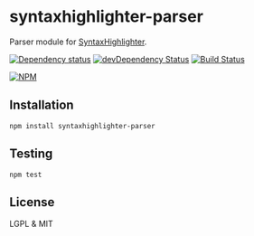 # syntaxhighlighter-parser

Parser module for [SyntaxHighlighter](https://github.com/alexgorbatchev/syntaxhighlighter).

[![Dependency status](https://david-dm.org/alexgorbatchev/syntaxhighlighter-parser.png)](https://david-dm.org/alexgorbatchev/syntaxhighlighter-parser)
[![devDependency Status](https://david-dm.org/alexgorbatchev/syntaxhighlighter-parser/dev-status.png)](https://david-dm.org/alexgorbatchev/syntaxhighlighter-parser#info=devDependencies)
[![Build Status](https://travis-ci.org/alexgorbatchev/syntaxhighlighter-parser.png)](https://travis-ci.org/alexgorbatchev/syntaxhighlighter-parser)

[![NPM](https://nodei.co/npm/syntaxhighlighter-parser.png?downloads=true&stars=true)](https://npmjs.org/package/syntaxhighlighter-parser)

## Installation

    npm install syntaxhighlighter-parser

## Testing

    npm test

## License

LGPL & MIT
